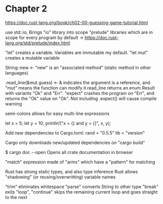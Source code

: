 # Chapter 2

https://doc.rust-lang.org/book/ch02-00-guessing-game-tutorial.html

use std::io;
Brings "io" library into scope
"prelude" libraries which are in scope for every program by default -> https://doc.rust-lang.org/std/prelude/index.html

"let" creates a variable. Variables are immutable my default. "let mut" creates a mutable variable

String::new <- "new" is an "associated method" (static method in other languages)

.read_line(&mut guess) <- & indicates the argument is a reference, and "mut" means the function can modify it
read_line returns an enum Result with variants "Ok" and "Err". 
"expect" crashes the program on "Err", and returns the "Ok" value on "Ok". 
Not including .expect() will cause compile warning

semi-colons allows for easy multi-line expressions

let x = 5;
let y = 10;
println!("x = {} and y = {}", x, y);

Add new dependencies to Cargo.toml:
rand = "0.5.5"
lib = "version"

Cargo only downloads new/updated dependencies on "cargo build"

$ cargo doc --open
Opens all crate documentation in browser

"match" expression made of "arms" which have a "pattern" for matching

Rust has strong static types, and also type inference
Rust allows "shadowing" (or reusing/overwritting) variable names

"trim" eliminates whitespace
"parse" converts String to other type
"break" exits "loop", "continue" skips the remaining current loop and goes straight to the next

